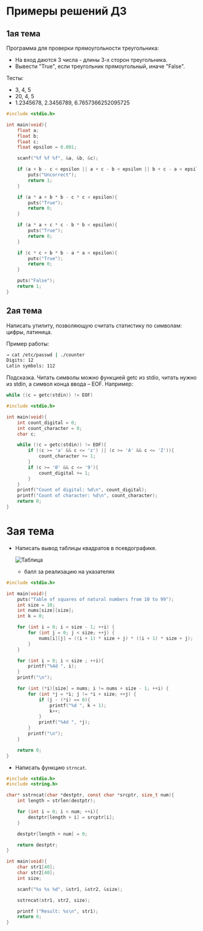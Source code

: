 # Примеры решений ДЗ

## 1ая тема

Программа для проверки прямоугольности треугольника:
- На вход даются 3 числа - длины 3-х сторон треугольника.
- Вывести "True", если треугольник прямоугольный, иначе "False".

Тесты:
- 3, 4, 5
- 20, 4, 5
- 1.2345678, 2.3456789, 6.7657366252095725

```C
#include <stdio.h>

int main(void){
    float a;
    float b;
    float c;
    float epsilon = 0.001;

    scanf("%f %f %f", &a, &b, &c);

    if (a + b - c < epsilon || a + c - b < epsilon || b + c - a < epsilon){
        puts("Uncorrect");
        return 1;
    }

    if (a * a + b * b - c * c < epsilon){
        puts("True");
        return 0;
    }

    if (a * a + c * c - b * b < epsilon){
        puts("True");
        return 0;
    }

    if (c * c + b * b - a * a < epsilon){
        puts("True");
        return 0;
    }

    puts("False");
    return 1;
}
```

## 2ая тема

Написать утилиту, позволяющую считать статистику по символам: цифры, латиница.

Пример работы:

```Bash
→ cat /etc/passwd | ./counter
Digits: 12
Latin symbols: 112
```

Подсказка. Читать символы можно функцией getc из stdio, читать нужно из stdin,
а символ конца ввода – EOF. Например:

```C
while ((c = getc(stdin)) != EOF)
```

```C
#include <stdio.h>

int main(void){
    int count_digital = 0;
    int count_character = 0;
    char c;

    while ((c = getc(stdin)) != EOF){
        if ((c >= 'a' && c <= 'z') || (c >= 'A' && c <= 'Z')){
            count_character += 1;
        }
        if (c >= '0' && c <= '9'){
            count_digital += 1;
        }
    }
    printf("Count of digital: %d\n", count_digital);
    printf("Count of character: %d\n", count_character);
    return 0;
}
```

# 3ая тема

- Написать вывод таблицы квадратов в псевдографике.

  ![Таблица](http://matematikaiskusstvo.ru/images/tb2.jpg)
  + балл за реализацию на указателях

```C
#include <stdio.h>

int main(void){
    puts("Table of squares of natural numbers from 10 to 99");
    int size = 10;
    int nums[size][size];
    int k = 0;

    for (int i = 0; i < size - 1; ++i) {
        for (int j = 0; j < size; ++j) {
            nums[i][j] = ((i + 1) * size + j) * ((i + 1) * size + j);
        }
    }

    for (int i = 0; i < size ; ++i){
        printf("%4d ", i);
    }
    printf("\n");

    for (int (*i)[size] = nums; i != nums + size - 1; ++i) {
        for (int *j = *i; j != *i + size; ++j) {
            if (j - (*i) == 0){
                printf("%d ", k + 1);
                k++;
            }
            printf("%4d ", *j);
        }
        printf("\n");
    }

    return 0;
}
```

- Написать функцию `strncat`.

```C
#include <stdio.h>
#include <string.h>

char* sstrncat(char *destptr, const char *srcptr, size_t num){
    int length = strlen(destptr);

    for (int i = 0; i < num; ++i){
        destptr[length + i] = srcptr[i];
    }

    destptr[length + num] = 0;

    return destptr;
}

int main(void){
    char str1[40];
    char str2[40];
    int size;

    scanf("%s %s %d", &str1, &str2, &size);

    sstrncat(str1, str2, size);

    printf ("Result: %s\n", str1);
    return 0;
}
```
